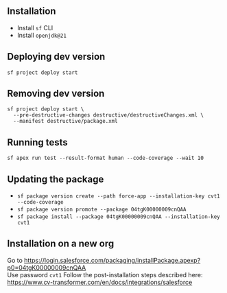 ## Installation

- Install `sf` CLI
- Install `openjdk@21`

## Deploying dev version

```
sf project deploy start
```

## Removing dev version

```
sf project deploy start \
  --pre-destructive-changes destructive/destructiveChanges.xml \
  --manifest destructive/package.xml
```

## Running tests

```
sf apex run test --result-format human --code-coverage --wait 10
```

## Updating the package

- `sf package version create --path force-app --installation-key cvt1 --code-coverage`
- `sf package version promote --package 04tgK00000009cnQAA`
- `sf package install --package 04tgK00000009cnQAA --installation-key cvt1`

## Installation on a new org

Go to https://login.salesforce.com/packaging/installPackage.apexp?p0=04tgK00000009cnQAA \
Use password `cvt1`
Follow the post-installation steps described here:
https://www.cv-transformer.com/en/docs/integrations/salesforce
